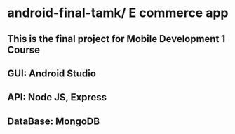 # android-final-tamk/ E commerce app
## This is the final project for Mobile Development 1 Course
## GUI: Android Studio
## API: Node JS, Express
## DataBase: MongoDB
